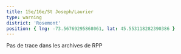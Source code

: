 ```yaml
---
title: 15e/16e/St Joseph/Laurier
type: warning
district: 'Rosemont'
position: { lng: -73.56769295868061, lat: 45.553118282390386 }
---
```


Pas de trace dans les archives de RPP